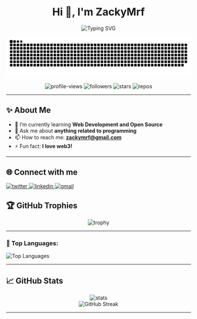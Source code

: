 <h1 align="center">Hi 👋, I'm ZackyMrf</h1>

<p align="center">
  <img src="https://readme-typing-svg.herokuapp.com?font=Fira+Code&size=30&pause=1000&color=F7D716&center=true&vCenter=true&width=600&lines=welcome+to+my+github+👋;let's+connect+🚀" alt="Typing SVG" />
</p>

<p align="center">
  <img src="https://raw.githubusercontent.com/platane/snk/output/github-contribution-grid-snake-dark.svg" alt="github-contribution-grid-snake">
</p>

<p align="center">
  <img src="https://komarev.com/ghpvc/?username=ZackyMrf&label=PROFILE+VISITS&color=green" alt="profile-views" />
  <img src="https://img.shields.io/github/followers/ZackyMrf?label=Followers&style=social" alt="followers"/>
  <img src="https://img.shields.io/github/stars/ZackyMrf?affiliations=OWNER%2CCOLLABORATOR&style=social" alt="stars"/>
  <img src="https://img.shields.io/github/repos/ZackyMrf?style=social" alt="repos"/>
</p>

---

## ✨ About Me

- 🌱 I’m currently learning **Web Development and Open Source**
- 💬 Ask me about **anything related to programming**
- 📫 How to reach me: **zackymrf@gmail.com**
- ⚡ Fun fact: **I love web3!**

---

## 🌐 Connect with me

<p align="left">
  <a href="https://twitter.com/zackymrf_" target="blank">
    <img src="https://img.shields.io/badge/Twitter-1DA1F2?style=for-the-badge&logo=twitter&logoColor=white" alt="twitter"/>
  </a>
  <a href="https://www.linkedin.com/in/zackymrf/" target="blank">
    <img src="https://img.shields.io/badge/LinkedIn-0077B5?style=for-the-badge&logo=linkedin&logoColor=white" alt="linkedin"/>
  </a>
  <a href="mailto:zackymrf@gmail.com" target="blank">
    <img src="https://img.shields.io/badge/Gmail-D14836?style=for-the-badge&logo=gmail&logoColor=white" alt="gmail"/>
  </a>
</p>

## 🏆 GitHub Trophies

<p align="center">
  <img src="https://github-profile-trophy.vercel.app/?username=ZackyMrf&theme=radical&margin-w=10&no-frame=true" alt="trophy" />
</p>

---

### 🎯 Top Languages:
![Top Languages](https://github-readme-stats.vercel.app/api/top-langs/?username=ZackyMrf&layout=compact&theme=radical)

---

## 📈 GitHub Stats

<p align="center">
  <img src="https://github-readme-stats.vercel.app/api?username=ZackyMrf&show_icons=true&theme=radical" alt="stats" />
  <br>
  <img src="https://github-readme-streak-stats.herokuapp.com/?user=ZackyMrf&theme=radical&hide_border=true" alt="GitHub Streak" />
</p>

---
